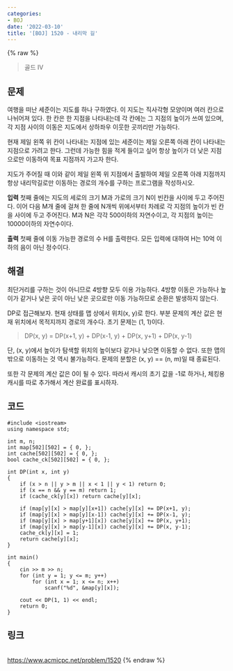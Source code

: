 ```yaml
---
categories:
- BOJ
date: '2022-03-10'
title: '[BOJ] 1520 - 내리막 길'
---
```


{% raw %}
> 골드 IV<br>

## 문제
여행을 떠난 세준이는 지도를 하나 구하였다. 이 지도는 직사각형 모양이며 여러 칸으로 나뉘어져 있다. 한 칸은 한 지점을 나타내는데 각 칸에는 그 지점의 높이가 쓰여 있으며, 각 지점 사이의 이동은 지도에서 상하좌우 이웃한 곳끼리만 가능하다.

현재 제일 왼쪽 위 칸이 나타내는 지점에 있는 세준이는 제일 오른쪽 아래 칸이 나타내는 지점으로 가려고 한다. 그런데 가능한 힘을 적게 들이고 싶어 항상 높이가 더 낮은 지점으로만 이동하여 목표 지점까지 가고자 한다.

지도가 주어질 때 이와 같이 제일 왼쪽 위 지점에서 출발하여 제일 오른쪽 아래 지점까지 항상 내리막길로만 이동하는 경로의 개수를 구하는 프로그램을 작성하시오.

**입력**
첫째 줄에는 지도의 세로의 크기 M과 가로의 크기 N이 빈칸을 사이에 두고 주어진다. 이어 다음 M개 줄에 걸쳐 한 줄에 N개씩 위에서부터 차례로 각 지점의 높이가 빈 칸을 사이에 두고 주어진다. M과 N은 각각 500이하의 자연수이고, 각 지점의 높이는 10000이하의 자연수이다.

**출력**
첫째 줄에 이동 가능한 경로의 수 H를 출력한다. 모든 입력에 대하여 H는 10억 이하의 음이 아닌 정수이다.

##  해결
최단거리를 구하는 것이 아니므로 4방향 모두 이용 가능하다. 4방향 이동은 가능하나 높이가 같거나 낮은 곳이 아닌 낮은 곳으로만 이동 가능하므로 순환은 발생하지 않는다.

DP로 접근해보자. 현재 상태를 맵 상에서 위치(x, y)로 한다. 부분 문제의 계산 값은 현재 위치에서 목적지까지 경로의 개수다. 초기 문제는 (1, 1)이다.
> DP(x, y) = DP(x+1, y) + DP(x-1, y) + DP(x, y+1) + DP(x, y-1)<br>

단, (x, y)에서 높이가 탐색할 위치의 높이보다 같거나 낮으면 이동할 수 없다. 또한 맵의 밖으로 이동하는 것 역시 불가능하다. 문제의 분할은 (x, y) == (n, m)일 때 종료된다.

또한 각 문제의 계산 값은 0이 될 수 있다. 따라서 캐시의 초기 값을 -1로 하거나, 체킹용 캐시를 따로 추가해서 계산 완료를 표시하자.

## 코드
```
#include <iostream>
using namespace std;

int m, n;
int map[502][502] = { 0, };
int cache[502][502] = { 0, };
bool cache_ck[502][502] = { 0, };

int DP(int x, int y)
{
	if (x > n || y > m || x < 1 || y < 1) return 0;
	if (x == n && y == m) return 1;
	if (cache_ck[y][x]) return cache[y][x];

	if (map[y][x] > map[y][x+1]) cache[y][x] += DP(x+1, y);
	if (map[y][x] > map[y][x-1]) cache[y][x] += DP(x-1, y);
	if (map[y][x] > map[y+1][x]) cache[y][x] += DP(x, y+1);
	if (map[y][x] > map[y-1][x]) cache[y][x] += DP(x, y-1);
	cache_ck[y][x] = 1;
	return cache[y][x];
}

int main()
{
	cin >> m >> n;
	for (int y = 1; y <= m; y++)
		for (int x = 1; x <= n; x++)
			scanf("%d", &map[y][x]);

	cout << DP(1, 1) << endl;
	return 0;
}
```

## 링크
<br>https://www.acmicpc.net/problem/1520
{% endraw %}